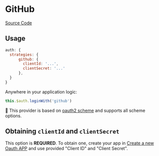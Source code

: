 # GitHub

[Source Code](https://github.com/nuxt-community/auth-module/blob/dev/src/providers/github.ts)

## Usage

```js
auth: {
  strategies: {
      github: {
        clientId: '...',
        clientSecret: '...'
      },
  }
}
```

Anywhere in your application logic:

```js
this.$auth.loginWith('github')
```

💁 This provider is based on [oauth2 scheme](../schemes/oauth2.md) and supports all scheme options.

## Obtaining `clientId` and `clientSecret`

This option is **REQUIRED**. To obtain one, create your app in [Create a new Oauth APP](https://github.com/settings/applications/new) and use provided "Client ID" and "Client Secret".

